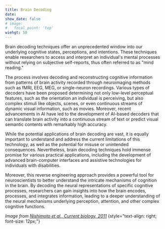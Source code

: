 ```yaml
---
title: Brain Decoding
date: 
show_date: false
# image:
#   focal_point: 'top'
wiehgt: 50
---
```


Brain decoding techniques offer an unprecedented window into our underlying cognitive states, perceptions, and intentions. These techniques enable researchers to access and interpret an individual's mental processes without relying on subjective self-reports, thus often referred to as "mind reading." 

<!--more-->

The process involves decoding and reconstructing cognitive information from patterns of brain activity recorded through neuroimaging methods such as fMRI, EEG, MEG, or single-neuron recordings. Various types of decoders have been proposed determining not only low-level perceptual features, such as the orientation an individual is perceiving, but also complex stimuli like objects, scenes, or even continuous streams of dynamic visual information, such as movies. Moreover, recent advancements in AI have led to the development of AI-based decoders that can translate brain activity into a continuous stream of text or predict visual semantic contents with remarkably high accuracy.

While the potential applications of brain decoding are vast, it is equally important to understand and address the current limitations of this technology, as well as the potential for misuse or unintended consequences. Nevertheless, brain decoding techniques hold immense promise for various practical applications, including the development of advanced brain-computer interfaces and assistive technologies for individuals with disabilities.

Moreover, this reverse engineering approach provides a powerful tool for neuroscientists to better understand the intricate mechanisms of cognition in the brain. By decoding the neural representations of specific cognitive processes, researchers can gain insights into how the brain encodes, processes, and integrates information, leading to a deeper understanding of the neural mechanisms underlying perception, attention, and other complex cognitive functions.

_Image from [Nishimoto et al., Current biology, 2011](https://doi.org/10.1016/j.cub.2011.08.031)_
{style="text-align: right; font-size: 12px;"}

